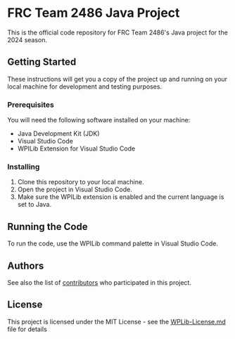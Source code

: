 # FRC Team 2486 Java Project

This is the official code repository for FRC Team 2486's Java project for the 2024 season.

## Getting Started

These instructions will get you a copy of the project up and running on your local machine for development and testing purposes.

### Prerequisites

You will need the following software installed on your machine:

* Java Development Kit (JDK)
* Visual Studio Code
* WPILib Extension for Visual Studio Code

### Installing

1. Clone this repository to your local machine.
2. Open the project in Visual Studio Code.
3. Make sure the WPILib extension is enabled and the current language is set to Java.

## Running the Code

To run the code, use the WPILib command palette in Visual Studio Code.

## Authors

See also the list of [contributors](https://github.com/Coconuts2486-FRC/FRC-2024/graphs/contributors) who participated in this project.

## License

This project is licensed under the MIT License - see the [WPLib-License.md](WPLib-License.md) file for details